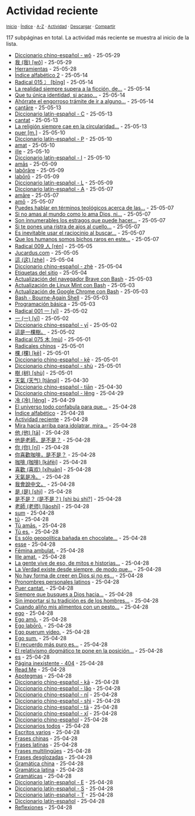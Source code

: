 # Actividad reciente
<sup>[Inicio](../index.md) · [Índice](../index.md#contenido) · [A-Z](../indices/alfabetico.md) · [Actividad](../indices/actividad.md) · <a href="../indices/actividad.html" download="jucardus-actividad.html">Descargar</a> · [Compartir](https://x.com/intent/tweet?text=Actividad%20reciente%20en%20Jucardus.%20Las%20entradas%20m%C3%A1s%20recientes%20se%20muestran%20al%20inicio%20de%20la%20lista.%0A%E2%86%92%20https%3A%2F%2Fjucardus.github.io%2Findices%2Factividad.html%0A%0A%23indcs_jucardus%0A%40jucardus)</sup>

117 subpáginas en total. La actividad más reciente se muestra al inicio de la lista.

* [Diccionario chino-español - wǒ](../indices/chino-espanol-wo3.md) - 25-05-29
* [我 (我) [wǒ]](../contenido/w/o/3/wo3.md) - 25-05-29
* [Herramientas](../herramientas.md) - 25-05-28
* [Índice alfabético 2](../contenido/index.md) - 25-05-14
* [Radical 015 冫 [bīng]](../indices/radical-015.md) - 25-05-14
* [La realidad siempre supera a la ficción, de...](../contenido/l/a/r/la-realidad-siempre-supera-a.md) - 25-05-14
* [Que tu única identidad, si acaso...](../contenido/q/u/e/que-tu-unica-identidad-si.md) - 25-05-14
* [Ahórrate el engorroso trámite de ir a alguno...](../contenido/a/h/o/ahorrate-el-engorroso-tramite-de.md) - 25-05-14
* [cantāre](../contenido/c/a/n/cantare.md) - 25-05-13
* [Diccionario latín-español - C](../indices/latin-espanol-c.md) - 25-05-13
* [cantat](../contenido/c/a/n/cantat.md) - 25-05-13
* [La religión siempre cae en la circularidad...](../contenido/l/a/r/la-religion-siempre-cae-en.md) - 25-05-13
* [puer [m.]](../contenido/p/u/e/puer.md) - 25-05-10
* [Diccionario latín-español - P](../indices/latin-espanol-p.md) - 25-05-10
* [amat](../contenido/a/m/a/amat.md) - 25-05-10
* [ille](../contenido/i/l/l/ille.md) - 25-05-10
* [Diccionario latín-español - I](../indices/latin-espanol-i.md) - 25-05-10
* [amās](../contenido/a/m/a/amas.md) - 25-05-09
* [labōrāre](../contenido/l/a/b/laborare.md) - 25-05-09
* [labōrō](../contenido/l/a/b/laboro.md) - 25-05-09
* [Diccionario latín-español - L](../indices/latin-espanol-l.md) - 25-05-09
* [Diccionario latín-español - A](../indices/latin-espanol-a.md) - 25-05-07
* [amāre](../contenido/a/m/a/amare.md) - 25-05-07
* [amō](../contenido/a/m/o/amo.md) - 25-05-07
* [Puedes hablar en términos teológicos acerca de las...](../contenido/p/u/e/puedes-hablar-en-terminos-teologicos.md) - 25-05-07
* [Si no amas al mundo como lo ama Dios, ni...](../contenido/s/i/n/si-no-amas-al-mundo-como.md) - 25-05-07
* [Son innumerables los estragos que puede hacer...](../contenido/s/o/n/son-innumerables-los-estragos-que.md) - 25-05-07
* [Si te pones una ristra de ajos al cuello...](../contenido/s/i/t/si-te-pones-una-ristra.md) - 25-05-07
* [Es inevitable usar el raciocinio al buscar...](../contenido/e/s/i/es-inevitable-usar-el-raciocinio.md) - 25-05-07
* [Que los humanos somos bichos raros en este...](../contenido/q/u/e/que-los-humanos-somos-bichos.md) - 25-05-07
* [Radical 009 人 [rén]](../indices/radical-009.md) - 25-05-05
* [Jucardus.com](../index.md) - 25-05-05
* [這 (这) [zhè]](../contenido/z/h/e/zhe4-36889.md) - 25-05-04
* [Diccionario chino-español - zhè](../indices/chino-espanol-zhe4.md) - 25-05-04
* [Etiquetas del sitio](../indices/etiquetas.md) - 25-05-04
* [Actualización del navegador Brave con Bash](../contenido/a/c/t/actualizacion-del-navegador-brave-con-bash.md) - 25-05-03
* [Actualización de Linux Mint con Bash](../contenido/a/c/t/actualizacion-de-linux-mint-con-bash.md) - 25-05-03
* [Actualización de Google Chrome con Bash](../contenido/a/c/t/actualizacion-de-google-chrome-con-bash.md) - 25-05-03
* [Bash - Bourne-Again Shell](../indices/bash.md) - 25-05-03
* [Programación básica](../indices/programacion.md) - 25-05-03
* [Radical 001 一 [yī]](../indices/radical-001.md) - 25-05-02
* [一 (一) [yī]](../contenido/y/i/1/yi1-19968.md) - 25-05-02
* [Diccionario chino-español - yī](../indices/chino-espanol-yi1.md) - 25-05-02
* [這是一棵樹。](../contenido/z/h/e/zhe4-shi4-yi1-ke1-shu4.md) - 25-05-02
* [Radical 075 木 [mù]](../indices/radical-075.md) - 25-05-01
* [Radicales chinos](../indices/radicales-chinos.md) - 25-05-01
* [棵 (棵) [kē]](../contenido/k/e/1/ke1-26869.md) - 25-05-01
* [Diccionario chino-español - kē](../indices/chino-espanol-ke1.md) - 25-05-01
* [Diccionario chino-español - shù](../indices/chino-espanol-shu4.md) - 25-05-01
* [樹 (树) [shù]](../contenido/s/h/u/shu4-27193.md) - 25-05-01
* [天氣 (天气) [tiānqì]](../contenido/t/i/a/tian1-qi4.md) - 25-04-30
* [Diccionario chino-español - tiān](../indices/chino-espanol-tian1.md) - 25-04-30
* [Diccionario chino-español - lěng](../indices/chino-espanol-leng3.md) - 25-04-29
* [冷 (冷) [lěng]](../contenido/l/e/n/leng3-20919.md) - 25-04-29
* [El universo todo confabula para que...](../contenido/e/l/u/el-universo-todo-confabula-para.md) - 25-04-28
* [Índice alfabético](../indices/alfabetico.md) - 25-04-28
* [Actividad reciente](../indices/actividad.md) - 25-04-28
* [Mira hacia arriba para idolatrar, mira...](../contenido/m/i/r/mira-hacia-arriba-para-idolatrar.md) - 25-04-28
* [他 (他) [tā]](../contenido/t/a/1/ta1-20182.md) - 25-04-28
* [他是老師，是不是？](../contenido/t/a/1/ta1-shi4-lao3-shi1-shi4-bu2-shi4.md) - 25-04-28
* [你 (你) [nǐ]](../contenido/n/i/3/ni3-20320.md) - 25-04-28
* [你喜歡咖啡，是不是？](../contenido/n/i/3/ni3-xi3-huan1-ka1-fei1-shi4-bu2-shi4.md) - 25-04-28
* [咖啡 (咖啡) [kāfēi]](../contenido/k/a/1/ka1-fei1.md) - 25-04-28
* [喜歡 (喜欢) [xǐhuān]](../contenido/x/i/3/xi3-huan1.md) - 25-04-28
* [天氣是冷。](../contenido/t/i/a/tian1-qi4-shi4-leng3.md) - 25-04-28
* [我會說中文。](../contenido/w/o/3/wo3-hui4-shuo1-zhong1-wen2.md) - 25-04-28
* [是 (是) [shì]](../contenido/s/h/i/shi4-26159.md) - 25-04-28
* [是不是？ (是不是？) [shì bú shì?]](../contenido/s/h/i/shi4-bu2-shi4.md) - 25-04-28
* [老師 (老师) [lǎoshī]](../contenido/l/a/o/lao3-shi1.md) - 25-04-28
* [sum](../contenido/s/u/m/sum.md) - 25-04-28
* [tū](../contenido/t/u/m/tu.md) - 25-04-28
* [Tū amās.](../contenido/t/u/a/tu-amas.md) - 25-04-28
* [Tū es.](../contenido/t/u/e/tu-es.md) - 25-04-28
* [Es sólo geopolítica bañada en chocolate...](../contenido/e/s/s/es-solo-geopolitica-banada-en.md) - 25-04-28
* [esse](../contenido/e/s/s/esse.md) - 25-04-28
* [Fēmina ambulat.](../contenido/f/e/m/femina-ambulat.md) - 25-04-28
* [Ille amat.](../contenido/i/l/l/ille-amat.md) - 25-04-28
* [La gente vive de eso, de mitos e historias...](../contenido/l/a/g/la-gente-vive-de-eso.md) - 25-04-28
* [La Verdad existe desde siempre, de modo que...](../contenido/l/a/v/la-verdad-existe-desde-siempre.md) - 25-04-28
* [No hay forma de creer en Dios si no es...](../contenido/n/o/h/no-hay-forma-de-creer-en.md) - 25-04-28
* [Pronombres personales latinos](../contenido/p/r/o/pronombres-personales-latinos.md) - 25-04-28
* [Puer cantat.](../contenido/p/u/e/puer-cantat.md) - 25-04-28
* [Siempre que busques a Dios hacia...](../contenido/s/i/e/siempre-que-busques-a-dios.md) - 25-04-28
* [Sin importar si tu tradición es de los hombres...](../contenido/s/i/n/sin-importar-si-tu-tradicion.md) - 25-04-28
* [Cuando aliño mis alimentos con un pesto...](../contenido/c/u/a/cuando-alino-mis-alimentos-con.md) - 25-04-28
* [ego](../contenido/e/g/o/ego.md) - 25-04-28
* [Ego amō.](../contenido/e/g/o/ego-amo.md) - 25-04-28
* [Ego labōrō.](../contenido/e/g/o/ego-laboro.md) - 25-04-28
* [Ego puerum video.](../contenido/e/g/o/ego-puerum-video.md) - 25-04-28
* [Ego sum.](../contenido/e/g/o/ego-sum.md) - 25-04-28
* [El recuerdo más puro es...](../contenido/e/l/r/el-recuerdo-mas-puro-es.md) - 25-04-28
* [El relativismo dogmático te pone en la posición...](../contenido/e/l/r/el-relativismo-dogmatico-te-pone.md) - 25-04-28
* [es](../contenido/e/s/m/es.md) - 25-04-28
* [Página inexistente - 404](../404.md) - 25-04-28
* [Read Me](../readme.md) - 25-04-28
* [Apotegmas](../indices/apotegmas.md) - 25-04-28
* [Diccionario chino-español - kā](../indices/chino-espanol-ka1.md) - 25-04-28
* [Diccionario chino-español - lǎo](../indices/chino-espanol-lao3.md) - 25-04-28
* [Diccionario chino-español - nǐ](../indices/chino-espanol-ni3.md) - 25-04-28
* [Diccionario chino-español - shì](../indices/chino-espanol-shi4.md) - 25-04-28
* [Diccionario chino-español - tā](../indices/chino-espanol-ta1.md) - 25-04-28
* [Diccionario chino-español - xǐ](../indices/chino-espanol-xi3.md) - 25-04-28
* [Diccionario chino-español](../indices/chino-espanol.md) - 25-04-28
* [Diccionarios todos](../indices/diccionarios.md) - 25-04-28
* [Escritos varios](../indices/escritos.md) - 25-04-28
* [Frases chinas](../indices/frases-chinas.md) - 25-04-28
* [Frases latinas](../indices/frases-latinas.md) - 25-04-28
* [Frases multilingües](../indices/frases-multilingues.md) - 25-04-28
* [Frases desglozadas](../indices/frases.md) - 25-04-28
* [Gramática china](../indices/gramatica-china.md) - 25-04-28
* [Gramática latina](../indices/gramatica-latina.md) - 25-04-28
* [Gramáticas](../indices/gramaticas.md) - 25-04-28
* [Diccionario latín-español - E](../indices/latin-espanol-e.md) - 25-04-28
* [Diccionario latín-español - S](../indices/latin-espanol-s.md) - 25-04-28
* [Diccionario latín-español - T](../indices/latin-espanol-t.md) - 25-04-28
* [Diccionario latín-español](../indices/latin-espanol.md) - 25-04-28
* [Reflexiones](../indices/reflexiones.md) - 25-04-28
